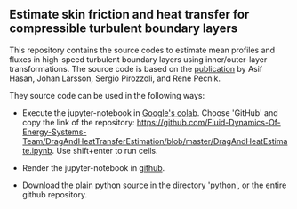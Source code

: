 ## Estimate skin friction and heat transfer for compressible turbulent boundary layers

This repository contains the source codes to estimate mean profiles and fluxes in high-speed turbulent
boundary layers using inner/outer-layer transformations. The source code is based on the [publication](https://arxiv.org/pdf/2307.02199.pdf) by Asif Hasan, Johan Larsson, Sergio Pirozzoli, and Rene Pecnik. 




They source code can be used in the following ways:

  - Execute the jupyter-notebook in [Google's colab](https://colab.research.google.com/). Choose 'GitHub' and copy the link of the repository: https://github.com/Fluid-Dynamics-Of-Energy-Systems-Team/DragAndHeatTransferEstimation/blob/master/DragAndHeatEstimate.ipynb. Use shift+enter to run cells.


  - Render the jupyter-notebook in [github](https://github.com/Fluid-Dynamics-Of-Energy-Systems-Team/DragAndHeatTransferEstimation/blob/master/DragAndHeatEstimate.ipynb).


  - Download the plain python source in the directory 'python', or the entire github repository.



